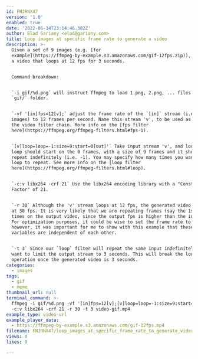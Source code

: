 ```yaml
---
id: FNJRNX47
version: '1.0'
enabled: true
date: '2022-06-14T23:14:46.382Z'
author: Elad Gariany <elad@gariany.com>
title: Loop images at specific frame rate to generate a video
description: >-
  Given a set of 9 images (e.g. [for
  example](https://ffmpeg-by-example.s3.amazonaws.com/gif-12fps.zip)), generate
  a video that loops at 12 fps for 3 seconds.


  Command breakdown:


  `-i gif/%d.png` will instruct ffmpeg to load 1.png, 2.png, ... files from the
  `gif/` folder.


  `-vf '[in]fps=12[v];` adjust the frame rate of the `[in]` stream (i.e. the
  images) to 12 frames per second. Name this stream 'v', to be used as part of
  the video filter chain. More info on the [fps filter
  here](https://ffmpeg.org/ffmpeg-filters.html#fps-1).


  `[v]loop=loop=-1:size=9:start=0[out]'` Take input stream 'v', and loop it. The
  loop should start on the 0 frames, with a size of 9 frames and it should
  repeat indefinitely (i.e. -1). You may specify how many times you want the
  loop to repeat. See more info on the [loop filter
  here](https://ffmpeg.org/ffmpeg-filters.html#loop).


  `-c:v libx264 -crf 21` Use the libx264 encoding library with a "Constant Rate
  Factor" of 21.


  `-r 30` Although the 'v' stream loops at 12 fps, the generated video stream is
  at 30 fps. It is very likely that we are repeating frames (say the 1st frame) a couple of
  times on the output video, since the output fps is higher than the inputs. 
  For optimization purposes, it could be wise to set the frame rate to 12, 
  however, it was important for me to show with this example that these two 
  variables are independent of each other.


  `-t 3` Since our `loop` filter will repeat the same input indefinitely, we
  want to limit the output stream to 3 seconds. This will break the loop
  operation once the generated video is 3 seconds.
categories:
  - images
tags:
  - gif
  - meme
thumbnail_url: null
terminal_command: >-
  ffmpeg -i gif/%d.png -vf '[in]fps=12[v];[v]loop=loop=-1:size=9:start=0[out]'
  -c:v libx264 -crf 21 -r 30 -t 3 video-gif.mp4
example_type: video-url
example_player_data:
  - https://ffmpeg-by-example.s3.amazonaws.com/gif-12fps.mp4
filename: FNJRNX47/loop_images_at_specific_frame_rate_to_generate_video.md
views: 0
likes: 0

---
```

